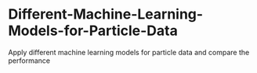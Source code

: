 # Different-Machine-Learning-Models-for-Particle-Data

Apply different machine learning models for particle data and compare the performance
